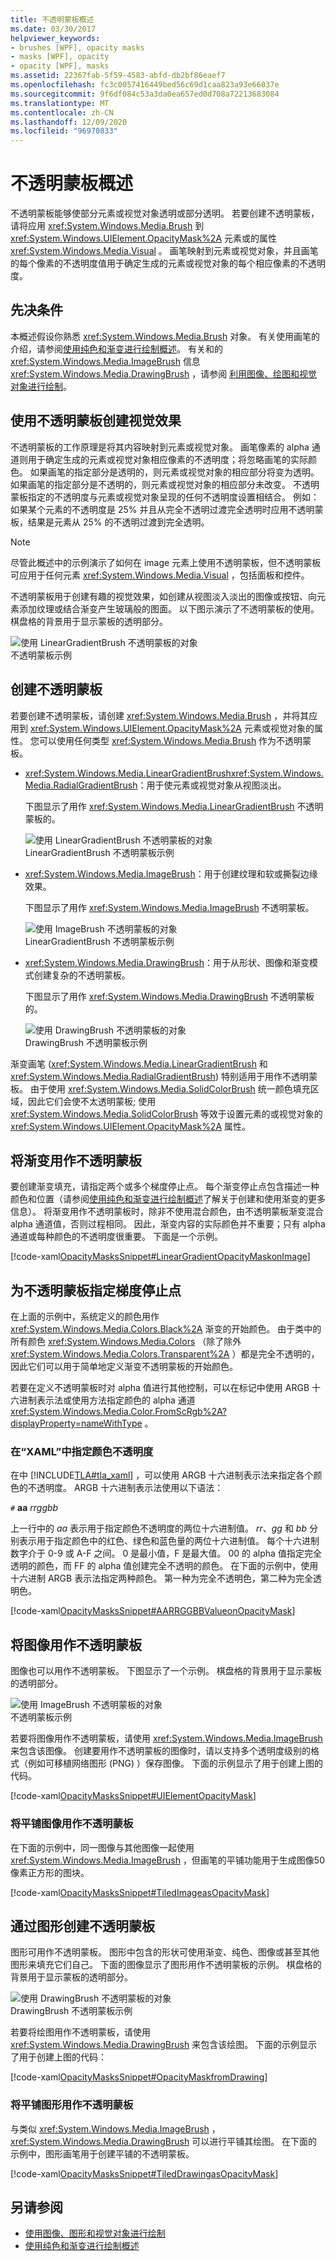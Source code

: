 ```yaml
---
title: 不透明蒙板概述
ms.date: 03/30/2017
helpviewer_keywords:
- brushes [WPF], opacity masks
- masks [WPF], opacity
- opacity [WPF], masks
ms.assetid: 22367fab-5f59-4583-abfd-db2bf86eaef7
ms.openlocfilehash: fc3c0057416449bed56c69d1caa823a93e66037e
ms.sourcegitcommit: 9f6df084c53a3da0ea657ed0d708a72213683084
ms.translationtype: MT
ms.contentlocale: zh-CN
ms.lasthandoff: 12/09/2020
ms.locfileid: "96970833"
---
```

# <a name="opacity-masks-overview"></a>不透明蒙板概述
不透明蒙板能够使部分元素或视觉对象透明或部分透明。 若要创建不透明蒙板，请将应用 <xref:System.Windows.Media.Brush> 到 <xref:System.Windows.UIElement.OpacityMask%2A> 元素或的属性 <xref:System.Windows.Media.Visual> 。  画笔映射到元素或视觉对象，并且画笔的每个像素的不透明度值用于确定生成的元素或视觉对象的每个相应像素的不透明度。  
  
<a name="prereqs"></a>
## <a name="prerequisites"></a>先决条件  
 本概述假设你熟悉 <xref:System.Windows.Media.Brush> 对象。 有关使用画笔的介绍，请参阅[使用纯色和渐变进行绘制概述](painting-with-solid-colors-and-gradients-overview.md)。 有关和的 <xref:System.Windows.Media.ImageBrush> 信息 <xref:System.Windows.Media.DrawingBrush> ，请参阅 [利用图像、绘图和视觉对象进行绘制](painting-with-images-drawings-and-visuals.md)。  
  
<a name="opacitymasks"></a>
## <a name="creating-visual-effects-with-opacity-masks"></a>使用不透明蒙板创建视觉效果  
 不透明蒙板的工作原理是将其内容映射到元素或视觉对象。 画笔像素的 alpha 通道则用于确定生成的元素或视觉对象相应像素的不透明度；将忽略画笔的实际颜色。 如果画笔的指定部分是透明的，则元素或视觉对象的相应部分将变为透明。 如果画笔的指定部分是不透明的，则元素或视觉对象的相应部分未改变。 不透明蒙板指定的不透明度与元素或视觉对象呈现的任何不透明度设置相结合。 例如：如果某个元素的不透明度是 25% 并且从完全不透明过渡完全透明时应用不透明蒙板，结果是元素从 25% 的不透明过渡到完全透明。  
  
> [!NOTE]
> 尽管此概述中的示例演示了如何在 image 元素上使用不透明蒙板，但不透明蒙板可应用于任何元素 <xref:System.Windows.Media.Visual> ，包括面板和控件。  
  
 不透明蒙板用于创建有趣的视觉效果，如创建从视图淡入淡出的图像或按钮、向元素添加纹理或结合渐变产生玻璃般的图面。 以下图示演示了不透明蒙板的使用。 棋盘格的背景用于显示蒙板的透明部分。  
  
 ![使用 LinearGradientBrush 不透明蒙板的对象](./media/wcpsdk-graphicsmm-opacitymask-imageexample.png "wcpsdk_graphicsmm_opacitymask_imageexample")  
不透明蒙板示例  
  
<a name="creatingopacitymasks"></a>
## <a name="creating-an-opacity-mask"></a>创建不透明蒙板  
 若要创建不透明蒙板，请创建 <xref:System.Windows.Media.Brush> ，并将其应用到 <xref:System.Windows.UIElement.OpacityMask%2A> 元素或视觉对象的属性。 您可以使用任何类型 <xref:System.Windows.Media.Brush> 作为不透明蒙板。  
  
- <xref:System.Windows.Media.LinearGradientBrush><xref:System.Windows.Media.RadialGradientBrush>：用于使元素或视觉对象从视图淡出。  
  
     下图显示了用作 <xref:System.Windows.Media.LinearGradientBrush> 不透明蒙板的。  
  
     ![使用 LinearGradientBrush 不透明蒙板的对象](./media/wcpsdk-graphicsmm-brushes-lineagradientopacitymasksingle.jpg "wcpsdk_graphicsmm_brushes_lineagradientopacitymasksingle")  
LinearGradientBrush 不透明蒙板示例  
  
- <xref:System.Windows.Media.ImageBrush>：用于创建纹理和软或撕裂边缘效果。  
  
     下图显示了用作 <xref:System.Windows.Media.ImageBrush> 不透明蒙板。  
  
     ![使用 ImageBrush 不透明蒙板的对象](./media/wcpsdk-graphicsmm-brushes-imageasopacitymasksingle.jpg "wcpsdk_graphicsmm_brushes_imageasopacitymasksingle")  
LinearGradientBrush 不透明蒙板示例  
  
- <xref:System.Windows.Media.DrawingBrush>：用于从形状、图像和渐变模式创建复杂的不透明蒙板。  
  
     下图显示了用作 <xref:System.Windows.Media.DrawingBrush> 不透明蒙板的。  
  
     ![使用 DrawingBrush 不透明蒙板的对象](./media/wcpsdk-drawingbrushasopacitymask-single.jpg "wcpsdk_drawingbrushasopacitymask_single")  
DrawingBrush 不透明蒙板示例  
  
 渐变画笔 (<xref:System.Windows.Media.LinearGradientBrush> 和 <xref:System.Windows.Media.RadialGradientBrush>) 特别适用于用作不透明蒙板。 由于使用 <xref:System.Windows.Media.SolidColorBrush> 统一颜色填充区域，因此它们会使不太透明蒙板; 使用 <xref:System.Windows.Media.SolidColorBrush> 等效于设置元素的或视觉对象的 <xref:System.Windows.UIElement.OpacityMask%2A> 属性。  
  
<a name="creatingopacitymaskswithgradients"></a>
## <a name="using-a-gradient-as-an-opacity-mask"></a>将渐变用作不透明蒙板  
 要创建渐变填充，请指定两个或多个梯度停止点。 每个渐变停止点包含描述一种颜色和位置（请参阅[使用纯色和渐变进行绘制概述](painting-with-solid-colors-and-gradients-overview.md)了解关于创建和使用渐变的更多信息）。 将渐变用作不透明蒙板时，除非不使用混合颜色，由不透明蒙板渐变混合 alpha 通道值，否则过程相同。 因此，渐变内容的实际颜色并不重要；只有 alpha 通道或每种颜色的不透明度很重要。 下面是一个示例。  
  
 [!code-xaml[OpacityMasksSnippet#LinearGradientOpacityMaskonImage](~/samples/snippets/csharp/VS_Snippets_Wpf/OpacityMasksSnippet/CS/GradientBrushExample.xaml#lineargradientopacitymaskonimage)]  
  
<a name="specifyinggradientcolors"></a>
## <a name="specifying-gradient-stops-for-an-opacity-mask"></a>为不透明蒙板指定梯度停止点  
 在上面的示例中，系统定义的颜色用作 <xref:System.Windows.Media.Colors.Black%2A> 渐变的开始颜色。 由于类中的所有颜色 <xref:System.Windows.Media.Colors> （除了除外 <xref:System.Windows.Media.Colors.Transparent%2A> ）都是完全不透明的，因此它们可以用于简单地定义渐变不透明蒙板的开始颜色。  
  
 若要在定义不透明蒙板时对 alpha 值进行其他控制，可以在标记中使用 ARGB 十六进制表示法或使用方法指定颜色的 alpha 通道 <xref:System.Windows.Media.Color.FromScRgb%2A?displayProperty=nameWithType> 。  
  
<a name="argbsyntax"></a>
### <a name="specifying-color-opacity-in-xaml"></a>在“XAML”中指定颜色不透明度  
 在中 [!INCLUDE[TLA#tla_xaml](../../../includes/tlasharptla-xaml-md.md)] ，可以使用 ARGB 十六进制表示法来指定各个颜色的不透明度。 ARGB 十六进制表示法使用以下语法：  
  
 `#` **aa** *rrggbb*  
  
 上一行中的 *aa* 表示用于指定颜色不透明度的两位十六进制值。 *rr*、*gg* 和 *bb* 分别表示用于指定颜色中的红色、绿色和蓝色量的两位十六进制值。 每个十六进制数字介于 0-9 或 A-F 之间。 0 是最小值，F 是最大值。 00 的 alpha 值指定完全透明的颜色，而 FF 的 alpha 值创建完全不透明的颜色。  在下面的示例中，使用十六进制 ARGB 表示法指定两种颜色。 第一种为完全不透明色，第二种为完全透明色。  
  
 [!code-xaml[OpacityMasksSnippet#AARRGGBBValueonOpacityMask](~/samples/snippets/csharp/VS_Snippets_Wpf/OpacityMasksSnippet/CS/GradientBrushExample.xaml#aarrggbbvalueonopacitymask)]  
  
<a name="usingimageasopacitymask"></a>
## <a name="using-an-image-as-an-opacity-mask"></a>将图像用作不透明蒙板  
 图像也可以用作不透明蒙板。 下图显示了一个示例。 棋盘格的背景用于显示蒙板的透明部分。  
  
 ![使用 ImageBrush 不透明蒙板的对象](./media/wcpsdk-graphicsmm-imageasopacitymask.png "wcpsdk_graphicsmm_imageasopacitymask")  
不透明蒙板示例  
  
 若要将图像用作不透明蒙板，请使用 <xref:System.Windows.Media.ImageBrush> 来包含该图像。 创建要用作不透明蒙板的图像时，请以支持多个透明度级别的格式（例如可移植网络图形 (PNG) ）保存图像。 下面的示例显示了用于创建上图的代码。  
  
 [!code-xaml[OpacityMasksSnippet#UIElementOpacityMask](~/samples/snippets/csharp/VS_Snippets_Wpf/OpacityMasksSnippet/CS/ImageBrushExample.xaml#uielementopacitymask)]  
  
<a name="tilingimageopacitymask"></a>
### <a name="using-a-tiled-image-as-an-opacity-mask"></a>将平铺图像用作不透明蒙板  
 在下面的示例中，同一图像与其他图像一起使用 <xref:System.Windows.Media.ImageBrush> ，但画笔的平铺功能用于生成图像50像素正方形的图块。  
  
 [!code-xaml[OpacityMasksSnippet#TiledImageasOpacityMask](~/samples/snippets/csharp/VS_Snippets_Wpf/OpacityMasksSnippet/CS/ImageBrushExample.xaml#tiledimageasopacitymask)]  
  
<a name="drawingbrushasopacitymask"></a>
## <a name="creating-an-opacity-mask-from-a-drawing"></a>通过图形创建不透明蒙板  
 图形可用作不透明蒙板。 图形中包含的形状可使用渐变、纯色、图像或甚至其他图形来填充它们自己。 下面的图像显示了图形用作不透明蒙板的示例。 棋盘格的背景用于显示蒙板的透明部分。  
  
 ![使用 DrawingBrush 不透明蒙板的对象](./media/wcpsdk-drawingbrushasopacitymask.png "wcpsdk_drawingbrushasopacitymask")  
DrawingBrush 不透明蒙板示例  
  
 若要将绘图用作不透明蒙板，请使用 <xref:System.Windows.Media.DrawingBrush> 来包含该绘图。 下面的示例显示了用于创建上图的代码：  
  
 [!code-xaml[OpacityMasksSnippet#OpacityMaskfromDrawing](~/samples/snippets/csharp/VS_Snippets_Wpf/OpacityMasksSnippet/CS/DrawingBrushExample.xaml#opacitymaskfromdrawing)]  
  
<a name="tileddrawingbrush"></a>
### <a name="using-a-tiled-drawing-as-an-opacity-mask"></a>将平铺图形用作不透明蒙板  
 与类似 <xref:System.Windows.Media.ImageBrush> ， <xref:System.Windows.Media.DrawingBrush> 可以进行平铺其绘图。 在下面的示例中，图形画笔用于创建平铺的不透明蒙板。  
  
 [!code-xaml[OpacityMasksSnippet#TiledDrawingasOpacityMask](~/samples/snippets/csharp/VS_Snippets_Wpf/OpacityMasksSnippet/CS/DrawingBrushExample.xaml#tileddrawingasopacitymask)]  
  
## <a name="see-also"></a>另请参阅

- [使用图像、图形和视觉对象进行绘制](painting-with-images-drawings-and-visuals.md)
- [使用纯色和渐变进行绘制概述](painting-with-solid-colors-and-gradients-overview.md)
